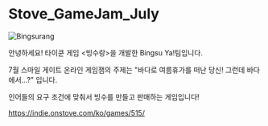 # Stove_GameJam_July
![Bingsurang](https://user-images.githubusercontent.com/48403325/126897896-79ea7724-375a-4abf-8d47-bf3bc1aafa08.png)

안녕하세요! 타이쿤 게임 <빙수랑>을 개발한 Bingsu Ya!팀입니다.

7월 스마일 게이트 온라인 게임잼의 주제는 "바다로 여름휴가를 떠난 당신! 그런데 바다에서...?" 입니다.

인어들의 요구 조건에 맞춰서 빙수를 만들고 판매하는 게임입니다!

https://indie.onstove.com/ko/games/515/
